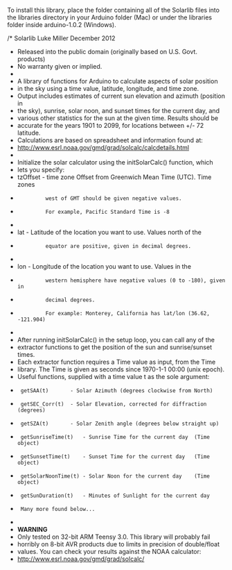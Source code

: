 To install this library, place the folder containing all of the Solarlib
files into the libraries directory in your Arduino folder (Mac) or 
under the libraries folder inside arduino-1.0.2 (Windows).

/* Solarlib		Luke Miller December 2012
 * Released into the public domain (originally based on U.S. Govt. products)
 * No warranty given or implied.
 * 
 * A library of functions for Arduino to calculate aspects of solar position
 * in the sky using a time value, latitude, longitude, and time zone.
 * Output includes estimates of current sun elevation and azimuth (position in 
 * the sky), sunrise, solar noon, and sunset times for the current day, and 
 * various other statistics for the sun at the given time. Results should be
 * accurate for the years 1901 to 2099, for locations between +/- 72 latitude.
 * Calculations are based on spreadsheet and information found at:
 * http://www.esrl.noaa.gov/gmd/grad/solcalc/calcdetails.html
 * 
 * Initialize the solar calculator using the initSolarCalc() function, which
 * lets you specify:
 * tzOffset 	- time zone Offset from Greenwich Mean Time (UTC). Time zones 
 * 				west of GMT should be given negative values. 
 * 				For example, Pacific Standard Time is -8 
 * 				
 * lat			- Latitude of the location you want to use. Values north of the
 * 				equator are positive, given in decimal degrees.
 * 				 				
 * lon			- Longitude of the location you want to use. Values in the 
 * 				western hemisphere have negative values (0 to -180), given in 
 * 				decimal degrees. 
 * 				For example: Monterey, California has lat/lon (36.62, -121.904)
 * 				
 * After running initSolarCalc() in the setup loop, you can call any of the 
 * extractor functions to get the position of the sun and sunrise/sunset times.
 * Each extractor function requires a Time value as input, from the Time 
 * library. The Time is given as seconds since 1970-1-1 00:00 (unix epoch).
 * Useful functions, supplied with a time value t as the sole argument:
 * 		getSAA(t)		- Solar Azimuth (degrees clockwise from North)
 * 		getSEC_Corr(t)	- Solar Elevation, corrected for diffraction (degrees)
 * 		getSZA(t)		- Solar Zenith angle (degrees below straight up)
 * 		getSunriseTime(t)	- Sunrise Time for the current day 	(Time object)
 * 		getSunsetTime(t)	- Sunset Time for the current day	(Time object)
 * 		getSolarNoonTime(t)	- Solar Noon for the current day	(Time object)
 * 		getSunDuration(t)	- Minutes of Sunlight for the current day	
 * 		Many more found below...			 			
 *
 * **WARNING**
 * Only tested on 32-bit ARM Teensy 3.0. This library will probably fail 
 * horribly on 8-bit AVR products due to limits in precision of double/float 
 * values. You can check your results against the NOAA calculator:
 * http://www.esrl.noaa.gov/gmd/grad/solcalc/